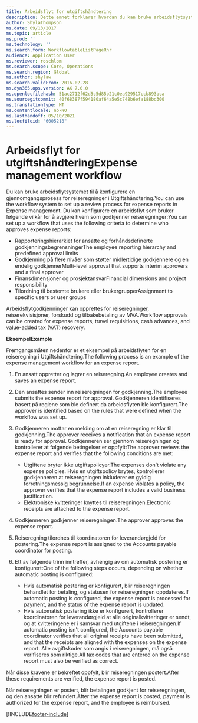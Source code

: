 ```yaml
---
title: Arbeidsflyt for utgiftshåndtering
description: Dette emnet forklarer hvordan du kan bruke arbeidsflytsystemet i Microsoft Dynamics 365 Finance til å konfigurere en gjennomgangsprosess for reiseregninger i Utgiftshåndtering.
author: ShylaThompson
ms.date: 09/13/2017
ms.topic: article
ms.prod: ''
ms.technology: ''
ms.search.form: WorkflowtableListPageRnr
audience: Application User
ms.reviewer: roschlom
ms.search.scope: Core, Operations
ms.search.region: Global
ms.author: shylaw
ms.search.validFrom: 2016-02-28
ms.dyn365.ops.version: AX 7.0.0
ms.openlocfilehash: 51ac2712f62d5c5d85b21c0ea929517ccb893bca
ms.sourcegitcommit: 40f68387f594180af64a5e5c748b6efa188bd300
ms.translationtype: HT
ms.contentlocale: nb-NO
ms.lasthandoff: 05/10/2021
ms.locfileid: "6005218"
---
```

# <a name="expense-management-workflow"></a><span data-ttu-id="bcdba-103">Arbeidsflyt for utgiftshåndtering</span><span class="sxs-lookup"><span data-stu-id="bcdba-103">Expense management workflow</span></span>

<span data-ttu-id="bcdba-104">Du kan bruke arbeidsflytsystemet til å konfigurere en gjennomgangsprosess for reiseregninger i Utgiftshåndtering.</span><span class="sxs-lookup"><span data-stu-id="bcdba-104">You can use the workflow system to set up a review process for expense reports in Expense management.</span></span> <span data-ttu-id="bcdba-105">Du kan konfigurere en arbeidsflyt som bruker følgende vilkår for å avgjøre hvem som godkjenner reiseregninger:</span><span class="sxs-lookup"><span data-stu-id="bcdba-105">You can set up a workflow that uses the following criteria to determine who approves expense reports:</span></span>

- <span data-ttu-id="bcdba-106">Rapporteringshierarkiet for ansatte og forhåndsdefinerte godkjenningsbegrensninger</span><span class="sxs-lookup"><span data-stu-id="bcdba-106">The employee reporting hierarchy and predefined approval limits</span></span>
- <span data-ttu-id="bcdba-107">Godkjenning på flere nivåer som støtter midlertidige godkjennere og en endelig godkjenner</span><span class="sxs-lookup"><span data-stu-id="bcdba-107">Multi-level approval that supports interim approvers and a final approver</span></span>
- <span data-ttu-id="bcdba-108">Finansdimensjoner og prosjektansvar</span><span class="sxs-lookup"><span data-stu-id="bcdba-108">Financial dimensions and project responsibility</span></span>
- <span data-ttu-id="bcdba-109">Tilordning til bestemte brukere eller brukergrupper</span><span class="sxs-lookup"><span data-stu-id="bcdba-109">Assignment to specific users or user groups</span></span>

<span data-ttu-id="bcdba-110">Arbeidsflytgodkjenninger kan opprettes for reiseregninger, reiserekvisisjoner, forskudd og tilbakebetaling av MVA.</span><span class="sxs-lookup"><span data-stu-id="bcdba-110">Workflow approvals can be created for expense reports, travel requisitions, cash advances, and value-added tax (VAT) recovery.</span></span>

<span data-ttu-id="bcdba-111">**Eksempel**</span><span class="sxs-lookup"><span data-stu-id="bcdba-111">**Example**</span></span>

<span data-ttu-id="bcdba-112">Fremgangsmåten nedenfor er et eksempel på arbeidsflyten for en reiseregning i Utgiftshåndtering.</span><span class="sxs-lookup"><span data-stu-id="bcdba-112">The following process is an example of the expense management workflow for an expense report.</span></span>

1. <span data-ttu-id="bcdba-113">En ansatt oppretter og lagrer en reiseregning.</span><span class="sxs-lookup"><span data-stu-id="bcdba-113">An employee creates and saves an expense report.</span></span>
2. <span data-ttu-id="bcdba-114">Den ansattes sender inn reiseregningen for godkjenning.</span><span class="sxs-lookup"><span data-stu-id="bcdba-114">The employee submits the expense report for approval.</span></span> <span data-ttu-id="bcdba-115">Godkjenneren identifiseres basert på reglene som ble definert da arbeidsflyten ble konfigurert.</span><span class="sxs-lookup"><span data-stu-id="bcdba-115">The approver is identified based on the rules that were defined when the workflow was set up.</span></span>
3. <span data-ttu-id="bcdba-116">Godkjenneren mottar en melding om at en reiseregning er klar til godkjenning.</span><span class="sxs-lookup"><span data-stu-id="bcdba-116">The approver receives a notification that an expense report is ready for approval.</span></span> <span data-ttu-id="bcdba-117">Godkjenneren ser gjennom reiseregningen og kontrollerer at følgende betingelser er oppfylt:</span><span class="sxs-lookup"><span data-stu-id="bcdba-117">The approver reviews the expense report and verifies that the following conditions are met:</span></span>

    - <span data-ttu-id="bcdba-118">Utgiftene bryter ikke utgiftspolicyer.</span><span class="sxs-lookup"><span data-stu-id="bcdba-118">The expenses don't violate any expense policies.</span></span> <span data-ttu-id="bcdba-119">Hvis en utgiftspolicy brytes, kontrollerer godkjenneren at reiseregningen inkluderer en gyldig forretningsmessig begrunnelse.</span><span class="sxs-lookup"><span data-stu-id="bcdba-119">If an expense violates a policy, the approver verifies that the expense report includes a valid business justification.</span></span>
    - <span data-ttu-id="bcdba-120">Elektroniske kvitteringer knyttes til reiseregningen.</span><span class="sxs-lookup"><span data-stu-id="bcdba-120">Electronic receipts are attached to the expense report.</span></span>

4. <span data-ttu-id="bcdba-121">Godkjenneren godkjenner reiseregningen.</span><span class="sxs-lookup"><span data-stu-id="bcdba-121">The approver approves the expense report.</span></span>
5. <span data-ttu-id="bcdba-122">Reiseregning tilordnes til koordinatoren for leverandørgjeld for postering.</span><span class="sxs-lookup"><span data-stu-id="bcdba-122">The expense report is assigned to the Accounts payable coordinator for posting.</span></span>
6. <span data-ttu-id="bcdba-123">Ett av følgende trinn inntreffer, avhengig av om automatisk postering er konfigurert:</span><span class="sxs-lookup"><span data-stu-id="bcdba-123">One of the following steps occurs, depending on whether automatic posting is configured:</span></span>

    - <span data-ttu-id="bcdba-124">Hvis automatisk postering er konfigurert, blir reiseregningen behandlet for betaling, og statusen for reiseregningen oppdateres.</span><span class="sxs-lookup"><span data-stu-id="bcdba-124">If automatic posting is configured, the expense report is processed for payment, and the status of the expense report is updated.</span></span>
    - <span data-ttu-id="bcdba-125">Hvis automatisk postering ikke er konfigurert, kontrollerer koordinatoren for leverandørgjeld at alle originalkvitteringer er sendt, og at kvitteringene er i samsvar med utgiftene i reiseregningen.</span><span class="sxs-lookup"><span data-stu-id="bcdba-125">If automatic posting isn't configured, the Accounts payable coordinator verifies that all original receipts have been submitted, and that the receipts are aligned with the expenses on the expense report.</span></span> <span data-ttu-id="bcdba-126">Alle avgiftskoder som angis i reiseregningen, må også verifiseres som riktige.</span><span class="sxs-lookup"><span data-stu-id="bcdba-126">All tax codes that are entered on the expense report must also be verified as correct.</span></span>

<span data-ttu-id="bcdba-127">Når disse kravene er bekreftet oppfylt, blir reiseregningen postert.</span><span class="sxs-lookup"><span data-stu-id="bcdba-127">After these requirements are verified, the expense report is posted.</span></span>

<span data-ttu-id="bcdba-128">Når reiseregningen er postert, blir betalingen godkjent for reiseregningen, og den ansatte blir refundert.</span><span class="sxs-lookup"><span data-stu-id="bcdba-128">After the expense report is posted, payment is authorized for the expense report, and the employee is reimbursed.</span></span>


[!INCLUDE[footer-include](../includes/footer-banner.md)]
